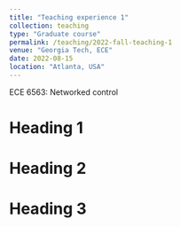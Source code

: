 ```yaml
---
title: "Teaching experience 1"
collection: teaching
type: "Graduate course"
permalink: /teaching/2022-fall-teaching-1
venue: "Georgia Tech, ECE"
date: 2022-08-15
location: "Atlanta, USA"
---
```


ECE 6563: Networked control

Heading 1
======

Heading 2
======

Heading 3
======